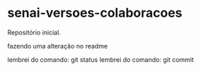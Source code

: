 # senai-versoes-colaboracoes
Repositório inicial.

fazendo uma alteração no readme

lembrei do comando: git status
lembrei do comando: git commit